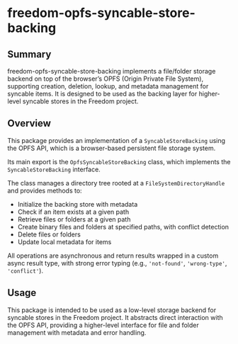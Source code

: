 # freedom-opfs-syncable-store-backing

## Summary

freedom-opfs-syncable-store-backing implements a file/folder storage backend on top of the browser’s OPFS (Origin Private File System), supporting creation, deletion, lookup, and metadata management for syncable items. It is designed to be used as the backing layer for higher-level syncable stores in the Freedom project.

## Overview

This package provides an implementation of a `SyncableStoreBacking` using the OPFS API, which is a browser-based persistent file storage system.

Its main export is the `OpfsSyncableStoreBacking` class, which implements the `SyncableStoreBacking` interface.

The class manages a directory tree rooted at a `FileSystemDirectoryHandle` and provides methods to:

- Initialize the backing store with metadata
- Check if an item exists at a given path
- Retrieve files or folders at a given path
- Create binary files and folders at specified paths, with conflict detection
- Delete files or folders
- Update local metadata for items

All operations are asynchronous and return results wrapped in a custom async result type, with strong error typing (e.g., `'not-found'`, `'wrong-type'`, `'conflict'`).

## Usage

This package is intended to be used as a low-level storage backend for syncable stores in the Freedom project. It abstracts direct interaction with the OPFS API, providing a higher-level interface for file and folder management with metadata and error handling.
